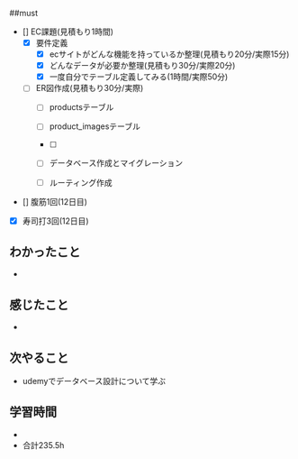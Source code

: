 ##must
- [] EC課題(見積もり1時間)
   - [x] 要件定義
      - [x] ecサイトがどんな機能を持っているか整理(見積もり20分/実際15分)
      - [x] どんなデータが必要か整理(見積もり30分/実際20分)
      - [x] 一度自分でテーブル定義してみる(1時間/実際50分)
   - [ ] ER図作成(見積もり30分/実際)
      - [ ] productsテーブル
      - [ ] product_imagesテーブル
      - [ ] 
      
      - [ ] データベース作成とマイグレーション
      - [ ] ルーティング作成
- [] 腹筋1回(12日目)
- [x] 寿司打3回(12日目)


## わかったこと
- 



## 感じたこと
- 

    
## 次やること
  - udemyでデータベース設計について学ぶ

 

## 学習時間
  - 
  - 合計235.5h
